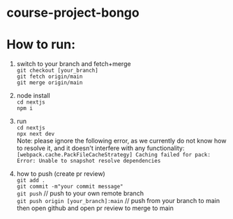 # course-project-bongo

# How to run:
1. switch to your branch and fetch+merge \
`git checkout [your_branch]` \
`git fetch origin/main` \
`git merge origin/main`


2. node install \
`cd nextjs` \
`npm i` 

3. run \
`cd nextjs` \
`npx next dev` \
Note: please ignore the following error, as we currently do not know how to resolve it, and it doesn't interfere with any functionality:
`[webpack.cache.PackFileCacheStrategy] Caching failed for pack: Error: Unable to snapshot resolve dependencies` 


4. how to push (create pr review) \
`git add .` \
`git commit -m"your commit message"` \
`git push` // push to your own remote branch \
`git push origin [your_branch]:main` // push from your branch to main \
then open github and open pr review to merge to main 
